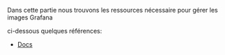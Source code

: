 Dans cette partie nous trouvons les ressources nécessaire pour gérer les images Grafana

ci-dessous quelques références:
- [Docs](https://prometheus.io/docs/introduction/overview/)
